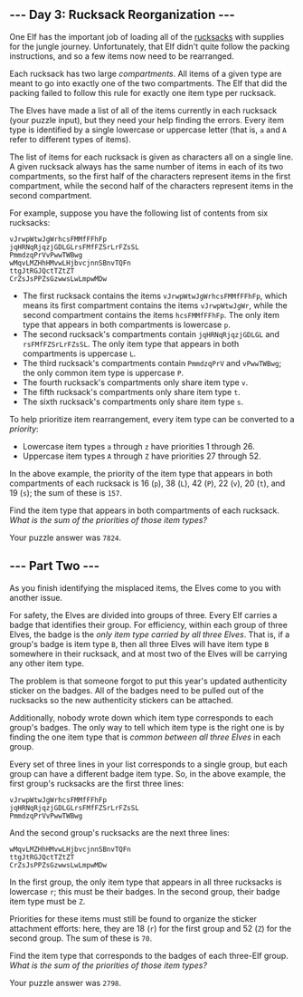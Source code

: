 ## --- Day 3: Rucksack Reorganization ---

One Elf has the important job of loading all of the
<a href="https://en.wikipedia.org/wiki/Rucksack"
target="_blank">rucksacks</a> with supplies for the <span
title="Where there's jungle, there's hijinxs.">jungle</span> journey.
Unfortunately, that Elf didn't quite follow the packing instructions,
and so a few items now need to be rearranged.

Each rucksack has two large *compartments*. All items of a given type
are meant to go into exactly one of the two compartments. The Elf that
did the packing failed to follow this rule for exactly one item type per
rucksack.

The Elves have made a list of all of the items currently in each
rucksack (your puzzle input), but they need your help finding the
errors. Every item type is identified by a single lowercase or uppercase
letter (that is, `a` and `A` refer to different types of items).

The list of items for each rucksack is given as characters all on a
single line. A given rucksack always has the same number of items in
each of its two compartments, so the first half of the characters
represent items in the first compartment, while the second half of the
characters represent items in the second compartment.

For example, suppose you have the following list of contents from six
rucksacks:

    vJrwpWtwJgWrhcsFMMfFFhFp
    jqHRNqRjqzjGDLGLrsFMfFZSrLrFZsSL
    PmmdzqPrVvPwwTWBwg
    wMqvLMZHhHMvwLHjbvcjnnSBnvTQFn
    ttgJtRGJQctTZtZT
    CrZsJsPPZsGzwwsLwLmpwMDw

-   The first rucksack contains the items `vJrwpWtwJgWrhcsFMMfFFhFp`,
    which means its first compartment contains the items `vJrwpWtwJgWr`,
    while the second compartment contains the items `hcsFMMfFFhFp`. The
    only item type that appears in both compartments is lowercase `p`.
-   The second rucksack's compartments contain `jqHRNqRjqzjGDLGL` and
    `rsFMfFZSrLrFZsSL`. The only item type that appears in both
    compartments is uppercase `L`.
-   The third rucksack's compartments contain `PmmdzqPrV` and
    `vPwwTWBwg`; the only common item type is uppercase `P`.
-   The fourth rucksack's compartments only share item type `v`.
-   The fifth rucksack's compartments only share item type `t`.
-   The sixth rucksack's compartments only share item type `s`.

To help prioritize item rearrangement, every item type can be converted
to a *priority*:

-   Lowercase item types `a` through `z` have priorities 1 through 26.
-   Uppercase item types `A` through `Z` have priorities 27 through 52.

In the above example, the priority of the item type that appears in both
compartments of each rucksack is 16 (`p`), 38 (`L`), 42 (`P`), 22 (`v`),
20 (`t`), and 19 (`s`); the sum of these is `157`.

Find the item type that appears in both compartments of each rucksack.
*What is the sum of the priorities of those item types?*

Your puzzle answer was `7824`.

## --- Part Two ---

As you finish identifying the misplaced items, the Elves come to you
with another issue.

For safety, the Elves are divided into groups of three. Every Elf
carries a badge that identifies their group. For efficiency, within each
group of three Elves, the badge is the *only item type carried by all
three Elves*. That is, if a group's badge is item type `B`, then all
three Elves will have item type `B` somewhere in their rucksack, and at
most two of the Elves will be carrying any other item type.

The problem is that someone forgot to put this year's updated
authenticity sticker on the badges. All of the badges need to be pulled
out of the rucksacks so the new authenticity stickers can be attached.

Additionally, nobody wrote down which item type corresponds to each
group's badges. The only way to tell which item type is the right one is
by finding the one item type that is *common between all three Elves* in
each group.

Every set of three lines in your list corresponds to a single group, but
each group can have a different badge item type. So, in the above
example, the first group's rucksacks are the first three lines:

    vJrwpWtwJgWrhcsFMMfFFhFp
    jqHRNqRjqzjGDLGLrsFMfFZSrLrFZsSL
    PmmdzqPrVvPwwTWBwg

And the second group's rucksacks are the next three lines:

    wMqvLMZHhHMvwLHjbvcjnnSBnvTQFn
    ttgJtRGJQctTZtZT
    CrZsJsPPZsGzwwsLwLmpwMDw

In the first group, the only item type that appears in all three
rucksacks is lowercase `r`; this must be their badges. In the second
group, their badge item type must be `Z`.

Priorities for these items must still be found to organize the sticker
attachment efforts: here, they are 18 (`r`) for the first group and 52
(`Z`) for the second group. The sum of these is `70`.

Find the item type that corresponds to the badges of each three-Elf
group. *What is the sum of the priorities of those item types?*

Your puzzle answer was `2798`.